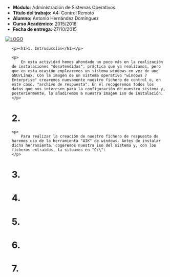 <html>
<head>
	<meta http-equiv="content-type" content="text/html;charset=utf-8" />
	<meta name="generator" content="Geany 1.24" />
	<title>A2: Instalación desatendida (Windows 7)</title>
	<style type="text/css">
		
	p	{margin-bottom: 0;
		text-align:justify;
		line-height:28px }
	
	p + p	{text-indent: 1.5em;
			margin-top: 0 }
			
	a:visited {color:blue}
				
	a:hover	{color:tomato}
	
	h6 a:hover	{color:tomato}
	
	span	{font-family:courier;
			color:grey}
	
</style>
</head>
<body>
	<div>
		<ul>
    			<li><b>Módulo:</b> Administración de Sistemas Operativos</li>
    			<li><b>Título del trabajo:</b> A4: Control Remoto</li>
    			<li><b>Alumno:</b> Antonio Hernández Domínguez</li>
    			<li><b>Curso Académico:</b> 2015/2016</li>
    			<li><b>Fecha de entrega:</b> 27/10/2015</li>
    		</ul>
	</div>

[![LOGO](/files/logo.png)](http://blog.iespuertodelacruz.es/)

<div style='padding-left:20px'>
	
	<p><h1>1. Introducción</h1></p>

	<p>
		En esta actividad hemos ahondado un poco más en la realización de instalaciones "desatendidas", práctica que ya realizamos, pero que en esta ocasión emplearemos un sistema windows en vez de uno GNU/Linux. Con la imagen de un sistema operativo "windows 7 Enterprise" crearemos nuevamente nuestro fichero de control o, en este caso, "archivo de respuesta". En él recogeremos todos los datos que nos interesen para la configuración de nuestro sistema y, posteriormente, lo añadiremos a nuestra imagen iso de instalación.
	</p>

<p><h1>2.</h1></p>
	
	<p>
		Para realizar la creación de nuestro fichero de respuesta de haremos uso de la herramienta "AIK" de windows. Antes de instalar dicha herramienta, cogeremos nuestra iso del sistema y, con los ficheros extraídos, la situamos en "C:\":
	</p>

<p><h1>3.</h1></p>

<p><h1>4.</h1></p>
<p><h1>5.</h1></p>
<p><h1>6.</h1></p>
<p><h1>7.</h1></p>
</div>
</body>
</html>
